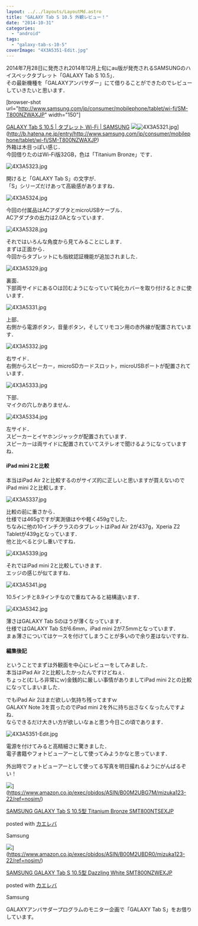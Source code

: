 ```yaml
---
layout: ../../layouts/LayoutMd.astro
title: "GALAXY Tab S 10.5 外観レビュー！"
date: "2014-10-31"
categories: 
  - "android"
tags: 
  - "galaxy-tab-s-10-5"
coverImage: "4X3A5351-Edit.jpg"
---
```


2014年7月28日に発売され2014年12月上旬にau版が発売されるSAMSUNGのハイスペックタブレット「GALAXY Tab S 10.5」．  
その最新機種を「GALAXYアンバサダー」にて借りることができたのでレビューしていきたいと思います．

\[browser-shot url="http://www.samsung.com/jp/consumer/mobilephone/tablet/wi-fi/SM-T800NZWAXJP" width="150"\]

[GALAXY Tab S 10.5 | タブレット Wi-Fi | SAMSUNG](http://www.samsung.com/jp/consumer/mobilephone/tablet/wi-fi/SM-T800NZWAXJP) ![](/archive/images/4X3A5321.jpg)![4X3A5321.jpg](/archive/images/15569966671_3afd18f381_b.jpg)](http://b.hatena.ne.jp/entry/http://www.samsung.com/jp/consumer/mobilephone/tablet/wi-fi/SM-T800NZWAXJP)  
外箱は木目っぽい感じ．  
今回借りたのはWi-Fi版32GB，色は「Titanium Bronze」です．

![4X3A5323.jpg](/archive/images/15386010189_d23001c49a_b.jpg)
 
開けると「GALAXY Tab S」の文字が．  
「S」シリーズだけあって高級感がありますね．

![4X3A5324.jpg](/archive/images/15572628685_f882571b61_b.jpg)
 
今回の付属品はACアダプタとmicroUSBケーブル．  
ACアダプタの出力は2.0Aとなっています．

![4X3A5328.jpg](/archive/images/15386621197_828c7604d1_b.jpg)
 
それではいろんな角度から見てみることにします．  
まずは正面から．  
今回からタブレットにも指紋認証機能が追加されました．

![4X3A5329.jpg](/archive/images/15572632935_5d3cfafcfc_b.jpg)
 
裏面．  
下部両サイドにある○は凹むようになっていて純化カバーを取り付けるときに使います．

![4X3A5331.jpg](/archive/images/15569975731_f36a65f5cf_b.jpg)
 
上部．  
右側から電源ボタン，音量ボタン，そしてリモコン用の赤外線が配置されています．

![4X3A5332.jpg](/archive/images/15573485052_8eb2cd2dcf_b.jpg)
 
右サイド．  
右側からスピーカー，microSDカードスロット，microUSBポートが配置されています．

![4X3A5333.jpg](/archive/images/14951898764_60bace8f41_b.jpg)
 
下部．  
マイクの穴しかありません．

![4X3A5334.jpg](/archive/images/15386021839_67b9ee0349_b.jpg)
 
左サイド．  
スピーカーとイヤホンジャックが配置されています．  
スピーカーは両サイドに配置されていてステレオで聞けるようになっていますね．

#### iPad mini 2と比較

本当はiPad Air 2と比較するのがサイズ的に正しいと思いますが買えないのでiPad mini 2と比較します．

![4X3A5337.jpg](/archive/images/15573489392_9233a3b990_b.jpg)
 
比較の前に重さから．  
仕様では465gですが実測値はやや軽く459gでした．  
ちなみに他の10インチクラスのタブレットはiPad Air 2が437g，Xperia Z2 Tabletが439gとなっています．  
他と比べると少し重いですね．

![4X3A5339.jpg](/archive/images/14952480813_378f369ca9_b.jpg)
 
それではiPad mini 2と比較していきます．  
エッジの感じが似てますね．

![4X3A5341.jpg](/archive/images/15569984711_aaa62b2190_b.jpg)
 
10.5インチと8.9インチなので重ねてみると結構違います．

![4X3A5342.jpg](/archive/images/15386027879_c468bf3673_b.jpg)
 
薄さはGALAXY Tab Sのほうが薄くなっています．  
仕様ではGALAXY Tab Sが6.6mm，iPad mini 2が7.5mmとなっています．  
まぁ薄さについてはケースを付けてしまうことが多いので余り差はないですね．

#### 編集後記

ということでまずは外観面を中心にレビューをしてみました．  
本当はiPad Air 2と比較したかったんですけどねぇ．  
ちょっと(むしろ非常にｗ)金銭的に厳しい事情がありましてiPad mini 2との比較になってしまいました．

でもiPad Air 2はまだ欲しい気持ち残ってますｗ  
GALAXY Note 3を買ったのでiPad mini 2を外に持ち出さなくなったんですよね．  
ならできるだけ大きい方が欲しいなぁと思う今日この頃であります．

![4X3A5351-Edit.jpg](/archive/images/15487924427_0e4fc5714f_b.jpg)
 
電源を付けてみると高精細さに驚きました．  
電子書籍やフォトビューアーとして使ってみようかなと思っています．

外出時でフォトビューアーとして使ってる写真を明日撮れるようにがんばるぞい！

![](/archive/images/31dh5xUcb6L._SL160_.jpg)](https://www.amazon.co.jp/exec/obidos/ASIN/B00M2UBG7M/mizuka123-22/ref=nosim/)

[SAMSUNG GALAXY Tab S 10.5型 Titanium Bronze SMT800NTSEXJP](https://www.amazon.co.jp/exec/obidos/ASIN/B00M2UBG7M/mizuka123-22/ref=nosim/)

posted with [カエレバ](http://kaereba.com)

Samsung

![](/archive/images/31gRPbL8GSL._SL160_.jpg)](https://www.amazon.co.jp/exec/obidos/ASIN/B00M2UBDR0/mizuka123-22/ref=nosim/)

[SAMSUNG GALAXY Tab S 10.5型 Dazzling White SMT800NZWEXJP](https://www.amazon.co.jp/exec/obidos/ASIN/B00M2UBDR0/mizuka123-22/ref=nosim/)

posted with [カエレバ](http://kaereba.com)

Samsung

GALAXYアンバサダープログラムのモニター企画で「GALAXY Tab S」をお借りしています。
